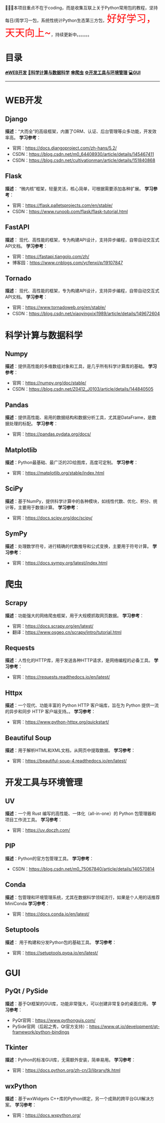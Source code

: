 🎯🎯🎯本项目重点不在于coding，而是收集互联上关于Python常用包的教程，坚持每日/周学习一包，系统性统计Python生态第三方包，<font size=6.5 color='red'>好好学习，天天向上~</font>，持续更新中。。。。。。



# 目录

**[🔥WEB开发](#WEB开发)**
**[🚀科学计算与数据科学](#科学计算与数据科学)**
**[🕸️爬虫](#爬虫)**
**[⚙️开发工具与环境管理](#开发工具与环境管理)**
**[💻GUI](#GUI)**



---

# WEB开发

## Django

**描述**：“大而全”的高级框架，内置了ORM、认证、后台管理等众多功能，开发效率高。
**学习参考**：
- 官网：https://docs.djangoproject.com/zh-hans/5.2/
- CSDN：https://blog.csdn.net/m0_64408930/article/details/145467411
- CSDN：https://blog.csdn.net/cultivationman/article/details/151840868

## Flask

**描述**： “微内核”框架，轻量灵活，核心简单，可根据需要添加各种扩展。
**学习参考**：
- 官网：https://flask.palletsprojects.com/en/stable/
- CSDN：https://www.runoob.com/flask/flask-tutorial.html

## FastAPI

**描述**：  现代、高性能的框架，专为构建API设计，支持异步编程，自带自动交互式API文档。
**学习参考**：
- 官网：https://fastapi.tiangolo.com/zh/
- 博客园：https://www.cnblogs.com/ycfenxi/p/19107847

## Tornado

**描述**：  现代、高性能的框架，专为构建API设计，支持异步编程，自带自动交互式API文档。
**学习参考**：
- 官网：https://www.tornadoweb.org/en/stable/
- CSDN：https://blog.csdn.net/xiaoyingxixi1989/article/details/149672604


# 科学计算与数据科学
## Numpy

**描述**：提供高性能的多维数组对象和工具，是几乎所有科学计算库的基础。
**学习参考**：
- 官网：https://numpy.org/doc/stable/
- CSDN：https://blog.csdn.net/Z0412_J0103/article/details/144840505

## Pandas

**描述**：提供高性能、易用的数据结构和数据分析工具，尤其是DataFrame，是数据处理的标配。
**学习参考**：
- 官网：https://pandas.pydata.org/docs/

## Matplotlib

**描述**：Python最基础、最广泛的2D绘图库，高度可定制。
**学习参考**：
- 官网：https://matplotlib.org/stable/index.html

## SciPy

**描述**：基于NumPy，提供科学计算中的各种模块，如线性代数、优化、积分、统计等，主要用于数值计算。
**学习参考**：
- 官网：https://docs.scipy.org/doc/scipy/

## SymPy

**描述**：处理数学符号，进行精确的代数推导和公式变换，主要用于符号计算。
**学习参考**：
- 官网：https://docs.sympy.org/latest/index.html


# 爬虫
## Scrapy

**描述**：功能强大的网络爬虫框架，用于大规模抓取网页数据。
**学习参考**：
- 官网：https://docs.scrapy.org/en/latest/
- 翻译：https://www.osgeo.cn/scrapy/intro/tutorial.html

## Requests

**描述**：人性化的HTTP库，用于发送各种HTTP请求，是网络编程的必备工具。
**学习参考**：
- 官网：https://requests.readthedocs.io/en/latest/

## Httpx

**描述**：一个现代、功能丰富的 Python HTTP 客户端库，旨在为 Python 提供一流的异步和同步 HTTP 客户端支持。。
**学习参考**：
- 官网：https://www.python-httpx.org/quickstart/

## Beautiful Soup

**描述**：用于解析HTML和XML文档，从网页中提取数据。
**学习参考**：
- 官网：https://beautiful-soup-4.readthedocs.io/en/latest/


# 开发工具与环境管理

## UV

**描述**：一个用 Rust 编写的高性能、一体化（all-in-one）的 Python 包管理器和项目工作流工具。
**学习参考**：
- 官网：https://uv.doczh.com/

## PIP

**描述**：Python的官方包管理工具。
**学习参考**：
- CSDN：https://blog.csdn.net/m0_75067840/article/details/140570814

## Conda

**描述**：包管理和环境管理系统，尤其在数据科学领域流行，如果是个人用的话推荐MiniConda
**学习参考**：
- 官网：https://docs.conda.io/en/latest/

## Setuptools

**描述**： 用于构建和分发Python包的基础工具。
**学习参考**：
- 官网：https://setuptools.pypa.io/en/latest/


# GUI

## PyQt / PySide

**描述**：基于Qt框架的GUI库，功能非常强大，可以创建非常复杂的桌面应用。
**学习参考**：
- PyQt官网：https://www.pythonguis.com/
- PySide官网（后起之秀，Qt官方支持）：https://www.qt.io/development/qt-framework/python-bindings

## Tkinter

**描述**：Python的标准GUI库，无需额外安装，简单易用。
**学习参考**：
- 官网：https://docs.python.org/zh-cn/3/library/tk.html

## wxPython

**描述**：基于wxWidgets C++库的Python绑定，另一个成熟的跨平台GUI解决方案。
**学习参考**：
- 官网：https://docs.wxpython.org/